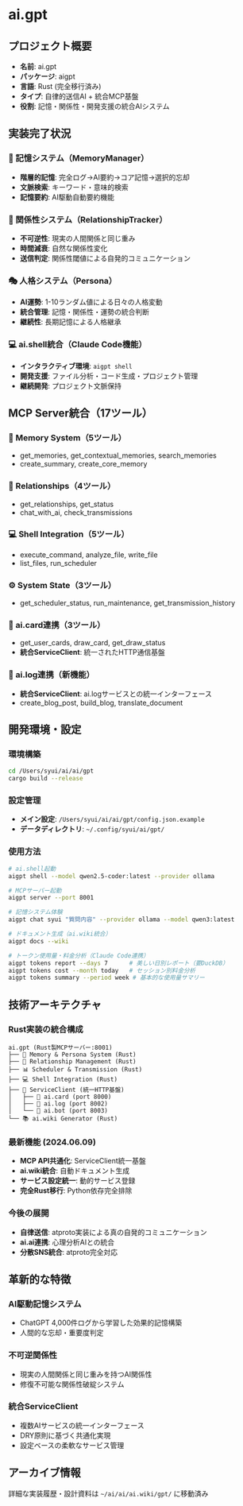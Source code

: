 # ai.gpt

## プロジェクト概要
- **名前**: ai.gpt
- **パッケージ**: aigpt  
- **言語**: Rust (完全移行済み)
- **タイプ**: 自律的送信AI + 統合MCP基盤
- **役割**: 記憶・関係性・開発支援の統合AIシステム

## 実装完了状況

### 🧠 記憶システム（MemoryManager）
- **階層的記憶**: 完全ログ→AI要約→コア記憶→選択的忘却
- **文脈検索**: キーワード・意味的検索
- **記憶要約**: AI駆動自動要約機能

### 🤝 関係性システム（RelationshipTracker）
- **不可逆性**: 現実の人間関係と同じ重み
- **時間減衰**: 自然な関係性変化
- **送信判定**: 関係性閾値による自発的コミュニケーション

### 🎭 人格システム（Persona）
- **AI運勢**: 1-10ランダム値による日々の人格変動
- **統合管理**: 記憶・関係性・運勢の統合判断
- **継続性**: 長期記憶による人格継承

### 💻 ai.shell統合（Claude Code機能）
- **インタラクティブ環境**: `aigpt shell`
- **開発支援**: ファイル分析・コード生成・プロジェクト管理
- **継続開発**: プロジェクト文脈保持

## MCP Server統合（17ツール）

### 🧠 Memory System（5ツール）
- get_memories, get_contextual_memories, search_memories
- create_summary, create_core_memory

### 🤝 Relationships（4ツール）  
- get_relationships, get_status
- chat_with_ai, check_transmissions

### 💻 Shell Integration（5ツール）
- execute_command, analyze_file, write_file
- list_files, run_scheduler

### ⚙️ System State（3ツール）
- get_scheduler_status, run_maintenance, get_transmission_history

### 🎴 ai.card連携（3ツール）
- get_user_cards, draw_card, get_draw_status
- **統合ServiceClient**: 統一されたHTTP通信基盤

### 📝 ai.log連携（新機能）
- **統合ServiceClient**: ai.logサービスとの統一インターフェース
- create_blog_post, build_blog, translate_document

## 開発環境・設定

### 環境構築
```bash
cd /Users/syui/ai/ai/gpt
cargo build --release
```

### 設定管理
- **メイン設定**: `/Users/syui/ai/ai/gpt/config.json.example`
- **データディレクトリ**: `~/.config/syui/ai/gpt/`

### 使用方法
```bash
# ai.shell起動
aigpt shell --model qwen2.5-coder:latest --provider ollama

# MCPサーバー起動
aigpt server --port 8001

# 記憶システム体験
aigpt chat syui "質問内容" --provider ollama --model qwen3:latest

# ドキュメント生成（ai.wiki統合）
aigpt docs --wiki

# トークン使用量・料金分析（Claude Code連携）
aigpt tokens report --days 7      # 美しい日別レポート（要DuckDB）
aigpt tokens cost --month today   # セッション別料金分析
aigpt tokens summary --period week # 基本的な使用量サマリー
```

## 技術アーキテクチャ

### Rust実装の統合構成
```
ai.gpt (Rust製MCPサーバー:8001)
├── 🧠 Memory & Persona System (Rust)
├── 🤝 Relationship Management (Rust) 
├── 📊 Scheduler & Transmission (Rust)
├── 💻 Shell Integration (Rust)
├── 🔗 ServiceClient (統一HTTP基盤)
│   ├── 🎴 ai.card (port 8000)
│   ├── 📝 ai.log (port 8002)
│   └── 🤖 ai.bot (port 8003)
└── 📚 ai.wiki Generator (Rust)
```

### 最新機能 (2024.06.09)
- **MCP API共通化**: ServiceClient統一基盤
- **ai.wiki統合**: 自動ドキュメント生成
- **サービス設定統一**: 動的サービス登録
- **完全Rust移行**: Python依存完全排除

### 今後の展開
- **自律送信**: atproto実装による真の自発的コミュニケーション
- **ai.ai連携**: 心理分析AIとの統合
- **分散SNS統合**: atproto完全対応

## 革新的な特徴

### AI駆動記憶システム
- ChatGPT 4,000件ログから学習した効果的記憶構築
- 人間的な忘却・重要度判定

### 不可逆関係性
- 現実の人間関係と同じ重みを持つAI関係性
- 修復不可能な関係性破綻システム

### 統合ServiceClient
- 複数AIサービスの統一インターフェース
- DRY原則に基づく共通化実現
- 設定ベースの柔軟なサービス管理

## アーカイブ情報
詳細な実装履歴・設計資料は `~/ai/ai/ai.wiki/gpt/` に移動済み
